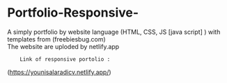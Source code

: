 # Portfolio-Responsive-
A simply portfolio by website language (HTML, CSS, JS [java script] ) with  templates from (freebiesbug.com)  
The website are uploded by netlify.app
               
        Link of responsive portolio : 
(https://younisalaradicv.netlify.app/)
